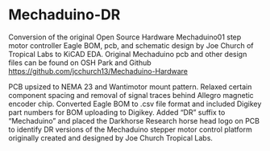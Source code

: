 # Mechaduino-DR
Conversion of the original Open Source Hardware Mechaduino01 step motor controller Eagle BOM, pcb, and schematic design by Joe Church of Tropical Labs to KiCAD EDA. Original Mechaduino pcb and other design files can be found on OSH Park and Github https://github.com/jcchurch13/Mechaduino-Hardware

PCB upsized to NEMA 23 and Wantimotor mount pattern. Relaxed certain component spacing and removal of signal traces behind Allegro magnetic encoder chip. Converted Eagle BOM to .csv file format and included Digikey part numbers for BOM uploading to Digikey. Added “DR” suffix to “Mechaduino” and placed the Darkhorse Research horse head logo on PCB to identify DR versions of the Mechaduino stepper motor control platform originally created and designed by Joe Church Tropical Labs.
